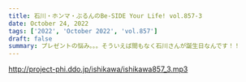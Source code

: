```yaml
---
title: 石川・ホンマ・ぶるんのBe-SIDE Your Life! vol.857-3
date: October 24, 2022
tags: ['2022', 'October 2022', 'vol.857']
draft: false
summary: プレゼントの悩み。。。そういえば間もなく石川さんが誕生日なんです！！
---
```


http://project-phi.ddo.jp/ishikawa/ishikawa857_3.mp3